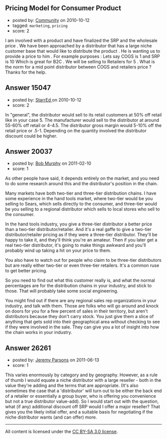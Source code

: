 ## Pricing Model for Consumer Product

- posted by: [Community](https://stackexchange.com/users/-1/-1-community) on 2010-10-12
- tagged: `marketing`, `pricing`
- score: 2

I am involved with a product and have finalized the SRP and the wholesale price . We have been approached by a distributor that has a large niche customer base that would like to distribute the product . He is wanting us to provide a price to him . 
For example purposes : Lets say COGS is 1 and SRP is 10 Which is great for B2C . We will be selling to Retailers for 5 . What is the norm for a mid point distributor between COGS and retailers price ? Thanks for the help.


## Answer 15047

- posted by: [StarrEd ](https://stackexchange.com/users/-1/1729-starred) on 2010-10-12
- score: 2

In "general", the distributor would sell to its retail customers at 50% off retail like in your case 5.  The manufacturer would sell to the distributor at around 55-60% off retail or 4-4.5.  The distributor gross margin would 5-10% off the retail price or .5-1. Depending on the quantity involved the distributor discount could be higher.


## Answer 20037

- posted by: [Bob Murphy](https://stackexchange.com/users/-1/5778-bob-murphy) on 2011-02-10
- score: 1

As other people have said, it depends entirely on the market, and you need to do some research around this and the distributor's position in the chain.

Many markets have both two-tier and three-tier distribution chains. I have some experience in the hand tools market, where two-tier would be you selling to Sears, which sells directly to the consumer, and three-tier would be you selling to a regional distributor which sells to local stores who sell to the consumer.

In the hand tools industry, you give a three-tier distributor a better price than a two-tier distributor/retailer. And it's a real gaffe to give a two-tier distributor/retailer pricing as if they were a three-tier distributor. They'll be happy to take it, and they'll think you're an amateur. Then if you later get a real two-tier distributor, it's going to make things awkward and you'll probably wind up taking a hit on your price to them.

You also have to watch out for people who claim to be three-tier distributors but are really either two-tier or even three-tier retailers. It's a common ruse to get better pricing.

So you need to find out what this customer really is, and what the normal percentages are for the distribution chains in your industry, and stick to those. That will probably take some social engineering.

You might find out if there are any regional sales rep organizations in your industry, and talk with them. Those are folks who will go around and knock on doors for you for a few percent of sales in their territory, but aren't distributors because they don't carry stock. You just give them a slice of anything that gets sold into their geographical area without checking to see if they were involved in the sale. They can give you a lot of insight into how the chain works in your industry.




## Answer 26261

- posted by: [Jeremy Parsons](https://stackexchange.com/users/-1/4291-jeremy-parsons) on 2011-06-13
- score: 1

This varies enormously by category and by geography. However, as a rule of thumb I would equate a niche distributor with a large reseller - both in the value they're adding and the terms that are appropriate. (It's also sometimes the case that a 'distributor' will turn out to be either the back end of a retailer or essentially a group buyer, who is offering you convenience but not a true distributor value-add). So I would start out with the question, what (if any) additional discount off SRP would I offer a major reseller? That gives you the likely initial offer, and a suitable basis for negotiating if the niche distributor wants (and can offer) more.



---

All content is licensed under the [CC BY-SA 3.0 license](https://creativecommons.org/licenses/by-sa/3.0/).
